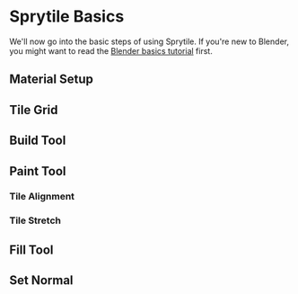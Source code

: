 # Sprytile Basics

We'll now go into the basic steps of using Sprytile. If you're new to Blender, you might want to read the [Blender basics tutorial](tutorial/blender-basics.md) first.

## Material Setup

## Tile Grid

## Build Tool

## Paint Tool

### Tile Alignment

### Tile Stretch

## Fill Tool

## Set Normal